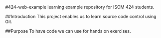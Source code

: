 #424-web-example
learning example repository for ISOM 424 students.

##Introduction
This project enables us to learn source code control using Git.

##Purpose
To have code we can use for hands on exercises.
